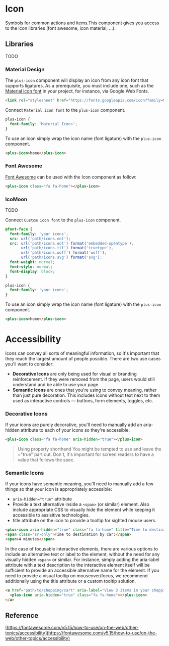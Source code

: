 # Icon

Symbols for common actions and items.This component gives you access to the icon libraries (font awesome, icon material, ...).

<Playground />

<Usage />

## Libraries

TODO

### Material Design

The `plus-icon` component will display an icon from any icon font that supports ligatures. As a prerequisite, you must include one, such as the [Material icon font](https://google.github.io/material-design-icons/#icon-font-for-the-web) in your project, for instance, via Google Web Fonts.

```html
<link rel="stylesheet" href="https://fonts.googleapis.com/icon?family=Material+Icons" />
```

Connect `Material icon font` to the `plus-icon` component.

```css
plus-icon {
  font-family: 'Material Icons';
}
```

To use an icon simply wrap the icon name (font ligature) with the `plus-icon` component.

```html
<plus-icon>home</plus-icon>
```

### Font Awesome

[Font Awesome](https://fontawesome.com/icons) can be used with the Icon component as follow:

```html
<plus-icon class="fa fa-home"></plus-icon>
```

### IcoMoon

TODO

Connect `Custom icon font` to the `plus-icon` component.

```css
@font-face {
  font-family: 'your icons';
  src: url('path/icons.eot');
  src: url('path/icons.eot') format('embedded-opentype'),
       url('path/icons.ttf') format('truetype'),
       url('path/icons.woff') format('woff'),
       url('path/icons.svg') format('svg');
  font-weight: normal;
  font-style: normal;
  font-display: block;
}

plus-icon {
  font-family: 'your icons';
}
```

To use an icon simply wrap the icon name (font ligature) with the `plus-icon` component.

```html
<plus-icon>home</plus-icon>
```

<Api />

<Examples />

<Example value="default" />

<Example value="color" />

<Example value="custom-color" />

<Example value="size" />

<Example value="flip" />

<Example value="rotate" />

# Accessibility

Icons can convey all sorts of meaningful information, so it's important that they reach the largest amount of people possible. There are two use cases you'll want to consider:

- **Decorative Icons** are only being used for visual or branding reinforcement. If they were removed from the page, users would still understand and be able to use your page.
- **Semantic Icons** are ones that you're using to convey meaning, rather than just pure decoration. This includes icons without text next to them used as interactive controls — buttons, form elements, toggles, etc.

### Decorative Icons

If your icons are purely decorative, you'll need to manually add an aria-hidden attribute to each of your icons so they're accessible.

```html
<plus-icon class="fa fa-home" aria-hidden="true"></plus-icon>
```

> Using property shorthand You might be tempted to use <i aria-hidden></i> and leave the ="true" part out. Don't, it's important for screen readers to have a value that follows the spec.

### Semantic Icons

If your icons have semantic meaning, you'll need to manually add a few things so that your icon is appropriately accessible:

- `aria-hidden="true"` attribute
- Provide a text alternative inside a `<span>` (or similar) element. Also include appropriate CSS to visually hide the element while keeping it accessible to assisitive technologies.
- title attribute on the icon to provide a tooltip for sighted mouse users.

```html
<plus-icon aria-hidden="true" class="fa fa-home" title="Time to destination by car"></plus-icon>
<span class="sr-only">Time to destination by car:</span>
<span>4 minutes</span>
```

In the case of focusable interactive elements, there are various options to include an alternative text or label to the element, without the need for any visually hidden `<span>` or similar. For instance, simply adding the aria-label attribute with a text description to the interactive element itself will be sufficient to provide an accessible alternative name for the element. If you need to provide a visual tooltip on mouseover/focus, we recommend additionally using the title attribute or a custom tooltip solution.

```html
<a href="path/to/shopping/cart" aria-label="View 3 items in your shopping cart">
  <plus-icon aria-hidden="true" class="fa fa-home"></plus-icon>
</a>
```

## Reference

[https://fontawesome.com/v5.15/how-to-use/on-the-web/other-topics/accessibility](https://fontawesome.com/v5.15/how-to-use/on-the-web/other-topics/accessibility)

<Checklist 
    accessibility={false}
    bidirectionality={false}
    cssParts={false}
    cssVariables={false}
    documentation={false}
    examples={false}
    events={false}
    keyboard={false}
    methods={false}
    properties={false}
    slots={false}
/>

